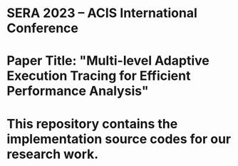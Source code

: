 # SERA 2023 – ACIS International Conference
# Paper Title: "Multi-level Adaptive Execution Tracing for Efficient Performance Analysis"
# This repository contains the implementation source codes for our research work.
